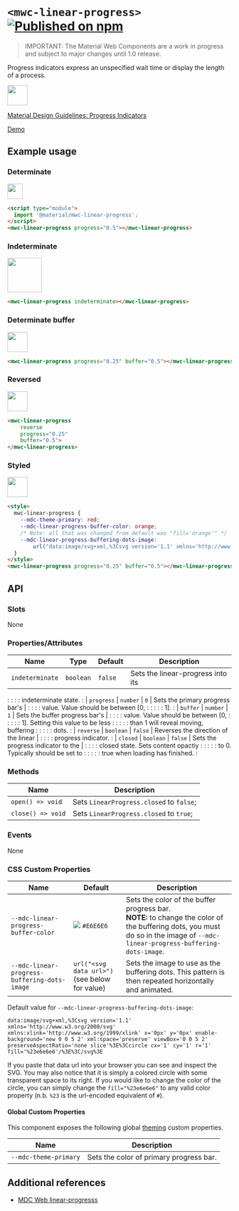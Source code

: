 # `<mwc-linear-progress>` [![Published on npm](https://img.shields.io/npm/v/@material/mwc-linear-progress.svg)](https://www.npmjs.com/package/@material/mwc-linear-progress)
> IMPORTANT: The Material Web Components are a work in progress and subject to
> major changes until 1.0 release.

Progress indicators express an unspecified wait time or display the length of a
process.

<img src="images/showcase.gif" height="45px">

[Material Design Guidelines: Progress Indicators](https://material.io/components/progress-indicators/#circular-progress-indicators)

[Demo](https://material-components.github.io/material-web/demos/linear-progress/)

## Example usage

### Determinate

<img src="images/determinate.png" height="34px">

```html
<script type="module">
  import '@material/mwc-linear-progress';
</script>
<mwc-linear-progress progress="0.5"></mwc-linear-progress>
```

### Indeterminate

<img src="images/indeterminate.gif" height="77px">

```html
<mwc-linear-progress indeterminate></mwc-linear-progress>
```

### Determinate buffer

<img src="images/determinate-buffer.gif" height="45px">

```html
<mwc-linear-progress progress="0.25" buffer="0.5"></mwc-linear-progress>
```

### Reversed

<img src="images/reversed.gif" height="45px">

```html
<mwc-linear-progress
    reverse
    progress="0.25"
    buffer="0.5">
</mwc-linear-progress>
```

### Styled

<img src="images/styled.gif" height="45px">

```html
<style>
  mwc-linear-progress {
    --mdc-theme-primary: red;
    --mdc-linear-progress-buffer-color: orange;
    /* Note: all that was changed from default was "fill='orange'" */
    --mdc-linear-progress-buffering-dots-image:
        url("data:image/svg+xml,%3Csvg version='1.1' xmlns='http://www.w3.org/2000/svg' xmlns:xlink='http://www.w3.org/1999/xlink' x='0px' y='0px' enable-background='new 0 0 5 2' xml:space='preserve' viewBox='0 0 5 2' preserveAspectRatio='none slice'%3E%3Ccircle cx='1' cy='1' r='1' fill='orange'/%3E%3C/svg%3E");
  }
</style>
<mwc-linear-progress progress="0.25" buffer="0.5"></mwc-linear-progress>
```

## API

### Slots

None

### Properties/Attributes

| Name            | Type      | Default | Description                          |
| --------------- | --------- | ------- | ------------------------------------ |
| `indeterminate` | `boolean` | `false` | Sets the linear-progress into its    |
:                 :           :         : indeterminate state.                 :
| `progress`      | `number`  | `0`     | Sets the primary progress bar's      |
:                 :           :         : value. Value should be between [0,   :
:                 :           :         : 1].                                  :
| `buffer`        | `number`  | `1`     | Sets the buffer progress bar's       |
:                 :           :         : value. Value should be between [0,   :
:                 :           :         : 1]. Setting this value to be less    :
:                 :           :         : than 1 will reveal moving, buffering :
:                 :           :         : dots.                                :
| `reverse`       | `boolean` | `false` | Reverses the direction of the linear |
:                 :           :         : progress indicator.                  :
| `closed`        | `boolean` | `false` | Sets the progress indicator to the   |
:                 :           :         : closed state. Sets content opactiy   :
:                 :           :         : to 0. Typically should be set to     :
:                 :           :         : true when loading has finished.      :

### Methods

Name              | Description
----------------- | ----------------------------------------
`open() => void`  | Sets `LinearProgress.closed` to `false`;
`close() => void` | Sets `LinearProgress.closed` to `true`;

### Events

None

### CSS Custom Properties

Name                                         | Default                                                | Description
-------------------------------------------- | ------------------------------------------------------ | -----------
`--mdc-linear-progress-buffer-color`         | ![](images/color_e6e6e6.png) `#E6E6E6` | Sets the color of the buffer progress bar.<br> **NOTE:** to change the color of the buffering dots, you must do so in the image of `--mdc-linear-progress-buffering-dots-image`.
`--mdc-linear-progress-buffering-dots-image` | `url("<svg data url>")` (see below for value)          | Sets the image to use as the buffering dots. This pattern is then repeated horizontally and animated.

Default value for `--mdc-linear-progress-buffering-dots-image`:

```
data:image/svg+xml,%3Csvg version='1.1' xmlns='http://www.w3.org/2000/svg' xmlns:xlink='http://www.w3.org/1999/xlink' x='0px' y='0px' enable-background='new 0 0 5 2' xml:space='preserve' viewBox='0 0 5 2' preserveAspectRatio='none slice'%3E%3Ccircle cx='1' cy='1' r='1' fill='%23e6e6e6'/%3E%3C/svg%3E
```

If you paste that data url into your browser you can see and inspect the SVG.
You may also notice that it is simply a colored circle with some transparent
space to its right. If you would like to change the color of the circle, you can
simply change the `fill="%23e6e6e6"` to any valid color property (n.b. `%23` is
the url-encoded equivalent of `#`).

#### Global Custom Properties

This component exposes the following global
[theming](https://github.com/material-components/material-components-web-components/blob/master/docs/theming.md)
custom properties.

Name                  | Description
--------------------- | ---------------------------------------
`--mdc-theme-primary` | Sets the color of primary progress bar.

## Additional references

-   [MDC Web linear-progresss](https://material-components.github.io/material-components-web-catalog/#/component/linear-progress-indicator)
